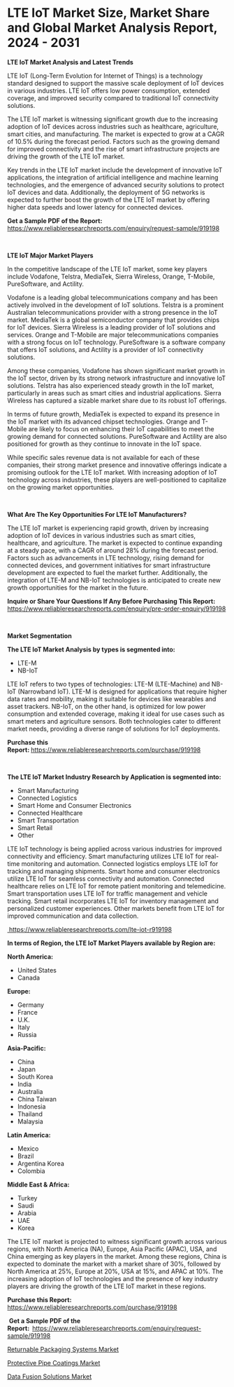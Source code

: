 <p><h1>LTE IoT Market Size, Market Share and Global Market Analysis Report, 2024 - 2031</h1></p><p><strong>LTE IoT Market Analysis and Latest Trends</strong></p>
<p><p>LTE IoT (Long-Term Evolution for Internet of Things) is a technology standard designed to support the massive scale deployment of IoT devices in various industries. LTE IoT offers low power consumption, extended coverage, and improved security compared to traditional IoT connectivity solutions.</p><p>The LTE IoT market is witnessing significant growth due to the increasing adoption of IoT devices across industries such as healthcare, agriculture, smart cities, and manufacturing. The market is expected to grow at a CAGR of 10.5% during the forecast period. Factors such as the growing demand for improved connectivity and the rise of smart infrastructure projects are driving the growth of the LTE IoT market.</p><p>Key trends in the LTE IoT market include the development of innovative IoT applications, the integration of artificial intelligence and machine learning technologies, and the emergence of advanced security solutions to protect IoT devices and data. Additionally, the deployment of 5G networks is expected to further boost the growth of the LTE IoT market by offering higher data speeds and lower latency for connected devices.</p></p>
<p><strong>Get a Sample PDF of the Report:&nbsp;</strong> <a href="https://www.reliableresearchreports.com/enquiry/request-sample/919198">https://www.reliableresearchreports.com/enquiry/request-sample/919198</a></p>
<p>&nbsp;</p>
<p><strong>LTE IoT Major Market Players</strong></p>
<p><p>In the competitive landscape of the LTE IoT market, some key players include Vodafone, Telstra, MediaTek, Sierra Wireless, Orange, T-Mobile, PureSoftware, and Actility. </p><p>Vodafone is a leading global telecommunications company and has been actively involved in the development of IoT solutions. Telstra is a prominent Australian telecommunications provider with a strong presence in the IoT market. MediaTek is a global semiconductor company that provides chips for IoT devices. Sierra Wireless is a leading provider of IoT solutions and services. Orange and T-Mobile are major telecommunications companies with a strong focus on IoT technology. PureSoftware is a software company that offers IoT solutions, and Actility is a provider of IoT connectivity solutions.</p><p>Among these companies, Vodafone has shown significant market growth in the IoT sector, driven by its strong network infrastructure and innovative IoT solutions. Telstra has also experienced steady growth in the IoT market, particularly in areas such as smart cities and industrial applications. Sierra Wireless has captured a sizable market share due to its robust IoT offerings. </p><p>In terms of future growth, MediaTek is expected to expand its presence in the IoT market with its advanced chipset technologies. Orange and T-Mobile are likely to focus on enhancing their IoT capabilities to meet the growing demand for connected solutions. PureSoftware and Actility are also positioned for growth as they continue to innovate in the IoT space.</p><p>While specific sales revenue data is not available for each of these companies, their strong market presence and innovative offerings indicate a promising outlook for the LTE IoT market. With increasing adoption of IoT technology across industries, these players are well-positioned to capitalize on the growing market opportunities.</p></p>
<p>&nbsp;</p>
<p><strong>What Are The Key Opportunities For LTE IoT Manufacturers?</strong></p>
<p><p>The LTE IoT market is experiencing rapid growth, driven by increasing adoption of IoT devices in various industries such as smart cities, healthcare, and agriculture. The market is expected to continue expanding at a steady pace, with a CAGR of around 28% during the forecast period. Factors such as advancements in LTE technology, rising demand for connected devices, and government initiatives for smart infrastructure development are expected to fuel the market further. Additionally, the integration of LTE-M and NB-IoT technologies is anticipated to create new growth opportunities for the market in the future.</p></p>
<p><strong>Inquire or Share Your Questions If Any Before Purchasing This Report:</strong> <a href="https://www.reliableresearchreports.com/enquiry/pre-order-enquiry/919198">https://www.reliableresearchreports.com/enquiry/pre-order-enquiry/919198</a></p>
<p>&nbsp;</p>
<p><strong>Market Segmentation</strong></p>
<p><strong>The LTE IoT Market Analysis by types is segmented into:</strong></p>
<p><ul><li>LTE-M</li><li>NB-IoT</li></ul></p>
<p><p>LTE IoT refers to two types of technologies: LTE-M (LTE-Machine) and NB-IoT (Narrowband IoT). LTE-M is designed for applications that require higher data rates and mobility, making it suitable for devices like wearables and asset trackers. NB-IoT, on the other hand, is optimized for low power consumption and extended coverage, making it ideal for use cases such as smart meters and agriculture sensors. Both technologies cater to different market needs, providing a diverse range of solutions for IoT deployments.</p></p>
<p><strong>Purchase this Report:&nbsp;</strong><a href="https://www.reliableresearchreports.com/purchase/919198">https://www.reliableresearchreports.com/purchase/919198</a></p>
<p>&nbsp;</p>
<p><strong>The LTE IoT Market Industry Research by Application is segmented into:</strong></p>
<p><ul><li>Smart Manufacturing</li><li>Connected Logistics</li><li>Smart Home and Consumer Electronics</li><li>Connected Healthcare</li><li>Smart Transportation</li><li>Smart Retail</li><li>Other</li></ul></p>
<p><p>LTE IoT technology is being applied across various industries for improved connectivity and efficiency. Smart manufacturing utilizes LTE IoT for real-time monitoring and automation. Connected logistics employs LTE IoT for tracking and managing shipments. Smart home and consumer electronics utilize LTE IoT for seamless connectivity and automation. Connected healthcare relies on LTE IoT for remote patient monitoring and telemedicine. Smart transportation uses LTE IoT for traffic management and vehicle tracking. Smart retail incorporates LTE IoT for inventory management and personalized customer experiences. Other markets benefit from LTE IoT for improved communication and data collection.</p></p>
<p><a href="https://www.reliableresearchreports.com/lte-iot-r919198">&nbsp;https://www.reliableresearchreports.com/lte-iot-r919198</a></p>
<p><strong>In terms of Region, the LTE IoT Market Players available by Region are:</strong></p>
<p>
    <p> <strong> North America: </strong>
        <ul>
            <li>United States</li>
            <li>Canada</li>
        </ul>
        </p> 
    <p> <strong> Europe: </strong>
        <ul>
            <li>Germany</li>
            <li>France</li>
            <li>U.K.</li>
            <li>Italy</li>
            <li>Russia</li>
        </ul>
        </p> 
    <p> <strong> Asia-Pacific: </strong>
        <ul>
            <li>China</li>
            <li>Japan</li>
            <li>South Korea</li>
            <li>India</li>
            <li>Australia</li>
            <li>China Taiwan</li>
            <li>Indonesia</li>
            <li>Thailand</li>
            <li>Malaysia</li>
        </ul>
        </p> 
    <p> <strong> Latin America: </strong>
        <ul>
            <li>Mexico</li>
            <li>Brazil</li>
            <li>Argentina Korea</li>
            <li>Colombia</li>
        </ul>
        </p> 
    <p> <strong> Middle East & Africa: </strong>
        <ul>
            <li>Turkey</li>
            <li>Saudi</li>
            <li>Arabia</li>
            <li>UAE</li>
            <li>Korea</li>
        </ul>
    </p>
    </p>
<p><p>The LTE IoT market is projected to witness significant growth across various regions, with North America (NA), Europe, Asia Pacific (APAC), USA, and China emerging as key players in the market. Among these regions, China is expected to dominate the market with a market share of 30%, followed by North America at 25%, Europe at 20%, USA at 15%, and APAC at 10%. The increasing adoption of IoT technologies and the presence of key industry players are driving the growth of the LTE IoT market in these regions.</p></p>
<p><strong>Purchase this Report: </strong><a href="https://www.reliableresearchreports.com/purchase/919198">https://www.reliableresearchreports.com/purchase/919198</a></p>
<p>&nbsp;<strong>Get a Sample PDF of the Report:&nbsp;&nbsp;</strong><a href="https://www.reliableresearchreports.com/enquiry/request-sample/919198">https://www.reliableresearchreports.com/enquiry/request-sample/919198</a></p>
<p><strong></strong></p>
<p><p><a href="https://github.com/okotobwrhuteie/Market-Research-Report-List-2/blob/main/returnable-packaging-systems-market.md">Returnable Packaging Systems Market</a></p><p><a href="https://issuu.com/reportprime-2/docs/protective-pipe-coatings-market-size-2030.pptx">Protective Pipe Coatings Market</a></p><p><a href="https://github.com/LeilaniWyman2021/Market-Research-Report-List-1/blob/main/data-fusion-solutions-market.md">Data Fusion Solutions Market</a></p></p>